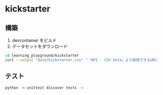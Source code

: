 # kickstarter

## 構築

1. devcontainer をビルド
2. データセットをダウンロード

```sh
cd learning_playground/kickstarter
curl --output "data/kickstarter.csv" "「API - CSV Data」より取得できるURL"
```

## テスト
```sh
python -m unittest discover tests -v
```
